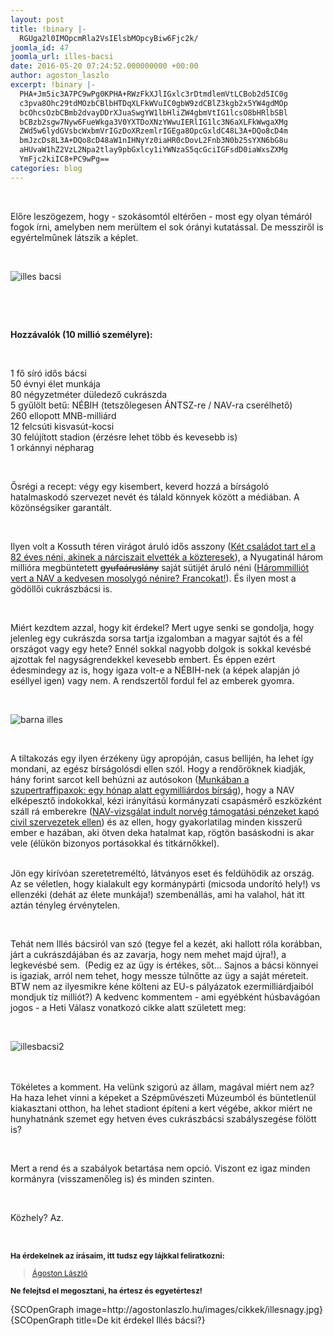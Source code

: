 ```yaml
---
layout: post
title: !binary |-
  RGUga2l0IMOpcmRla2VsIElsbMOpcyBiw6Fjc2k/
joomla_id: 47
joomla_url: illes-bacsi
date: 2016-05-20 07:24:52.000000000 +00:00
author: agoston_laszlo
excerpt: !binary |-
  PHA+Jm5ic3A7PC9wPg0KPHA+RWzFkXJlIGxlc3rDtmdlemVtLCBob2d5IC0g
  c3pva8Ohc29tdMOzbCBlbHTDqXLFkWVuIC0gbW9zdCBlZ3kgb2x5YW4gdMOp
  bcOhcsOzbCBmb2dvayDDrXJuaSwgYW1lbHliZW4gbmVtIG1lcsO8bHRlbSBl
  bCBzb2sgw7Nyw6FueWkga3V0YXTDoXNzYWwuIERlIG1lc3N6aXLFkWwgaXMg
  ZWd5w6lydGVsbcWxbmVrIGzDoXRzemlrIGEga8OpcGxldC48L3A+DQo8cD4m
  bmJzcDs8L3A+DQo8cD48aW1nIHNyYz0iaHR0cDovL2Fnb3N0b25sYXN6bG8u
  aHUvaW1hZ2VzL2Npa2tlay9pbGxlcy1iYWNzaS5qcGciIGFsdD0iaWxsZXMg
  YmFjc2kiIC8+PC9wPg==
categories: blog
---
```

<p>&nbsp;</p>
<p>Előre leszögezem, hogy - szokásomtól eltérően - most egy olyan témáról fogok írni, amelyben nem merültem el sok órányi kutatással. De messziről is egyértelműnek látszik a képlet.</p>
<p>&nbsp;</p>
<p><img src="http://agostonlaszlo.hu/images/cikkek/illes-bacsi.jpg" alt="illes bacsi" /></p>

<p>&nbsp;</p>
<p>&nbsp;</p>
<p><strong>Hozzávalók (10 millió személyre):</strong></p>
<p>&nbsp;</p>
<p>1 fő síró idős bácsi<br />50 évnyi élet munkája<br />80 négyzetméter düledező cukrászda<br />5 gyűlölt betű: NÉBIH (tetszőlegesen ÁNTSZ-re / NAV-ra cserélhető)<br />260 ellopott MNB-milliárd<br />12 felcsúti kisvasút-kocsi<br />30 felújított stadion (érzésre lehet több és kevesebb is)<br />1 orkánnyi népharag</p>
<p>&nbsp;</p>
<p>Ősrégi a recept: végy egy kisembert, keverd hozzá a bírságoló hatalmaskodó szervezet nevét és tálald könnyek között a médiában. A közönségsiker garantált.</p>
<p>&nbsp;</p>
<p>Ilyen volt a Kossuth téren virágot áruló idős asszony (<a href="http://nol.hu/belfold/ket-csaladot-tart-el-az-a-neni-akinek-a-narciszat-elvettek-a-kozteresek-1610011" target="_blank">Két családot tart el a 82 éves néni, akinek a nárciszait elvették a közteresek</a>), a Nyugatinál három millióra megbüntetett <span style="text-decoration: line-through;">gyufaáruslány</span> saját sütijét áruló néni (<a href="http://index.hu/tech/hoax/2015/04/14/harom_milliora_birsagolta_a_nav_a_kedvesen_mosolygo_sutisnenit_francokat/">Hárommilliót vert a NAV a kedvesen mosolygó nénire? Francokat!</a>). És ilyen most a gödöllői cukrászbácsi is.</p>
<p>&nbsp;</p>
<p>Miért kezdtem azzal, hogy kit érdekel? Mert ugye senki se gondolja, hogy jelenleg egy cukrászda sorsa tartja izgalomban a magyar sajtót és a fél országot vagy egy hete? Ennél sokkal nagyobb dolgok is sokkal kevésbé ajzottak fel nagyságrendekkel kevesebb embert. És éppen ezért édesmindegy az is, hogy igaza volt-e a NÉBIH-nek (a képek alapján jó eséllyel igen) vagy nem. A rendszertől fordul fel az emberek gyomra.</p>
<p>&nbsp;</p>
<p><img src="http://agostonlaszlo.hu/images/cikkek/barna-illes.jpg" alt="barna illes" /></p>
<p>&nbsp;</p>
<p>A tiltakozás egy ilyen érzékeny ügy apropóján, casus bellijén, ha lehet így mondani, az egész bírságolósdi ellen szól. Hogy a rendőröknek kiadják, hány forint sarcot kell behúzni az autósokon (<a href="http://index.hu/belfold/2016/05/17/munkaban_a_szupertraffipaxok_egy_honap_alatt_egymilliardos_birsag/" target="_blank">Munkában a szupertraffipaxok: egy hónap alatt egymilliárdos bírság</a>), hogy a NAV elképesztő indokokkal, kézi irányítású kormányzati csapásmérő eszközként száll rá emberekre (<a href="http://444.hu/2015/01/19/nav-vizsgalat-indult-norveg-tamogatasi-penzeket-kapo-civil-szervezetek-ellen/" target="_blank">NAV-vizsgálat indult norvég támogatási pénzeket kapó civil szervezetek ellen</a>) és az ellen, hogy gyakorlatilag minden kisszerű ember e hazában, aki ötven deka hatalmat kap, rögtön basáskodni is akar vele (élükön bizonyos portásokkal és titkárnőkkel).</p>
<p><br />Jön egy kirívóan szeretetreméltó, látványos eset és feldühödik az ország. Az se véletlen, hogy kialakult egy kormánypárti (micsoda undorító hely!) vs ellenzéki (dehát az élete munkája!) szembenállás, ami ha valahol, hát itt aztán tényleg érvénytelen.&nbsp;</p>
<p>&nbsp;</p>
<p>Tehát nem Illés bácsiról van szó (tegye fel a kezét, aki hallott róla korábban, járt a cukrászdájában és az zavarja, hogy nem mehet majd újra!), a legkevésbé sem. &nbsp;(Pedig ez az ügy is értékes, sőt... Sajnos a bácsi könnyei is igaziak, arról nem tehet, hogy messze túlnőtte az ügy a saját méreteit. BTW nem az ilyesmikre kéne költeni az EU-s pályázatok ezermilliárdjaiból mondjuk tíz milliót?) A kedvenc kommentem - ami egyébként húsbavágóan jogos - a Heti Válasz vonatkozó cikke alatt született meg:</p>
<p>&nbsp;</p>
<p><img src="http://agostonlaszlo.hu/images/cikkek/illesbacsi2.jpg" alt="illesbacsi2" /></p>
<p><br /><br />Tökéletes a komment. Ha velünk szigorú az állam, magával miért nem az? Ha haza lehet vinni a képeket a Szépművészeti Múzeumból és büntetlenül kiakasztani otthon, ha lehet stadiont építeni a kert végébe, akkor miért ne hunyhatnánk szemet egy hetven éves cukrászbácsi szabályszegése fölött is?</p>
<p>&nbsp;</p>
<p>Mert a rend és a szabályok betartása nem opció. Viszont ez igaz minden kormányra (visszamenőleg is) és minden szinten.</p>
<p>&nbsp;</p>
<p>Közhely? Az.</p>
<p>&nbsp;</p>
<p style="font-size: 12.16px; line-height: 15.808px;"><strong><span style="font-size: 12.16px; line-height: 15.808px;">Ha érdekelnek az írásaim, itt tudsz egy lájkkal feliratkozni:</span></strong></p>
<div class="fb-page" style="font-size: 12.16px; line-height: 15.808px;" data-href="https://www.facebook.com/agostonlaszloartist" data-width="250" data-height="100" data-small-header="false" data-adapt-container-width="false" data-hide-cover="true" data-show-facepile="false">
<div class="fb-xfbml-parse-ignore">
<blockquote cite="https://www.facebook.com/agostonlaszloartist"><a href="https://www.facebook.com/agostonlaszloartist">Ágoston László</a></blockquote>
</div>
</div>
<p style="font-size: 12.16px; line-height: 15.808px;"><strong>Ne felejtsd el megosztani, ha értesz és egyetértesz!</strong></p>
<p>{SCOpenGraph image=http://agostonlaszlo.hu/images/cikkek/illesnagy.jpg} {SCOpenGraph title=De kit érdekel Illés bácsi?}</p>
